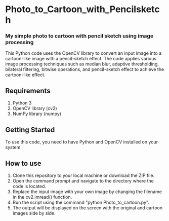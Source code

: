 # Photo_to_Cartoon_with_Pencilsketch
### My simple photo to cartoon with pencil sketch using image processing

This Python code uses the OpenCV library to convert an input image into a cartoon-like image with a pencil-sketch effect. The code applies various image processing techniques such as median blur, adaptive thresholding, bilateral filtering, bitwise operations, and pencil-sketch effect to achieve the cartoon-like effect.

## Requirements

1.  Python 3
2.  OpenCV library (cv2)
3.  NumPy library (numpy)

## Getting Started

To use this code, you need to have Python and OpenCV installed on your system.

## How to use

1.  Clone this repository to your local machine or download the ZIP file.
2.  Open the command prompt and navigate to the directory where the code is located.
3.  Replace the input image with your own image by changing the filename in the cv2.imread() function.
4.  Run the script using the command "python Photo_to_cartoon.py".
5.  The output will be displayed on the screen with the original and cartoon images side by side.




